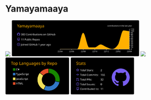 # Yamayamaaya
<div>
<img width=10% src = "https://user-images.githubusercontent.com/100800509/235336297-0b1b8ca9-314f-4fe7-a6bb-2a394601a15e.png">
<img width=80% src = "https://raw.githubusercontent.com/Yamayamaaya/Yamayamaaya/main/profile-summary-card-output/vision_friendly_dark/0-profile-details.svg">
<img width=10% src = "https://user-images.githubusercontent.com/100800509/235336297-0b1b8ca9-314f-4fe7-a6bb-2a394601a15e.png">
<img width=40% src = "https://raw.githubusercontent.com/Yamayamaaya/Yamayamaaya/main/profile-summary-card-output/vision_friendly_dark/1-repos-per-language.svg">
<img width=40% src = "https://raw.githubusercontent.com/Yamayamaaya/Yamayamaaya/main/profile-summary-card-output/vision_friendly_dark/3-stats.svg">
</div>
